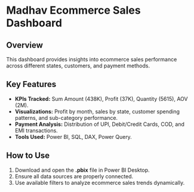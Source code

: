 # Madhav Ecommerce Sales Dashboard  

## Overview  
This dashboard provides insights into ecommerce sales performance across different states, customers, and payment methods.  

## Key Features  
- **KPIs Tracked:** Sum Amount (438K), Profit (37K), Quantity (5615), AOV (2M).  
- **Visualizations:** Profit by month, sales by state, customer spending patterns, and sub-category performance.  
- **Payment Analysis:** Distribution of UPI, Debit/Credit Cards, COD, and EMI transactions.  
- **Tools Used:** Power BI, SQL, DAX, Power Query.  

## How to Use  
1. Download and open the **.pbix** file in Power BI Desktop.  
2. Ensure all data sources are properly connected.  
3. Use available filters to analyze ecommerce sales trends dynamically. 
